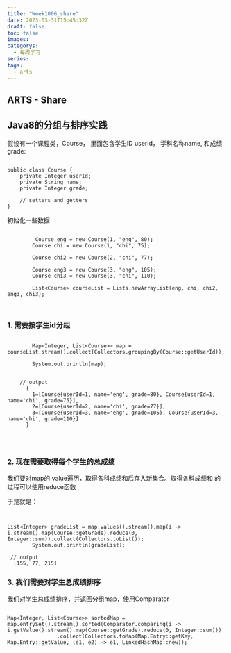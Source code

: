 ```yaml
---
title: "Week1006_share"
date: 2023-03-31T15:45:32Z
draft: false 
toc: false
images:
categorys:
  - 每周学习
series:
tags:
  - arts 
---
```


## ARTS - Share

## Java8的分组与排序实践

假设有一个课程类，Course， 里面包含学生ID userId， 学科名称name, 和成绩grade:

```

public class Course {
    private Integer userId;
    private String name;
    private Integer grade;
    
    // setters and getters 
}

```

初始化一些数据

```

		 Course eng = new Course(1, "eng", 80);
        Course chi = new Course(1, "chi", 75);

        Course chi2 = new Course(2, "chi", 77);

        Course eng3 = new Course(3, "eng", 105);
        Course chi3 = new Course(3, "chi", 110);

        List<Course> courseList = Lists.newArrayList(eng, chi, chi2, eng3, chi3);
        
        

```


### 1. 需要按学生id分组

```
		
		Map<Integer, List<Course>> map = courseList.stream().collect(Collectors.groupingBy(Course::getUserId));

        System.out.println(map);
        
        
   	// output
      {
        1=[Course{userId=1, name='eng', grade=80}, Course{userId=1, name='chi', grade=75}], 
        2=[Course{userId=2, name='chi', grade=77}], 
        3=[Course{userId=3, name='eng', grade=105}, Course{userId=3, name='chi', grade=110}]
      }
        
        
        
```


### 2. 现在需要取得每个学生的总成绩

我们要对map的 value遍历，取得各科成绩和后存入新集合。取得各科成绩和 的过程可以使用reduce函数

于是就是：

```


List<Integer> gradeList = map.values().stream().map(i -> i.stream().map(Course::getGrade).reduce(0, Integer::sum)).collect(Collectors.toList());
        System.out.println(gradeList);
        
 // output
  [155, 77, 215]

```


### 3. 我们需要对学生总成绩排序

我们对学生总成绩排序，并返回分组map，使用Comparator

```

Map<Integer, List<Course>> sortedMap = map.entrySet().stream().sorted(Comparator.comparing(i -> i.getValue().stream().map(Course::getGrade).reduce(0, Integer::sum)))
                .collect(Collectors.toMap(Map.Entry::getKey, Map.Entry::getValue, (e1, e2) -> e1, LinkedHashMap::new));


```



